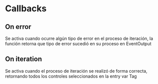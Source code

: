 # Callbacks

## On error

Se activa cuando ocurre algún tipo de error en el proceso de iteración, la función retorna que tipo de error sucedió en su proceso en EventOutput

## On iteration

Se activa cuando el proceso de iteración se realizó de forma correcta, retornando todos los controles seleccionados en la entry var Tag

